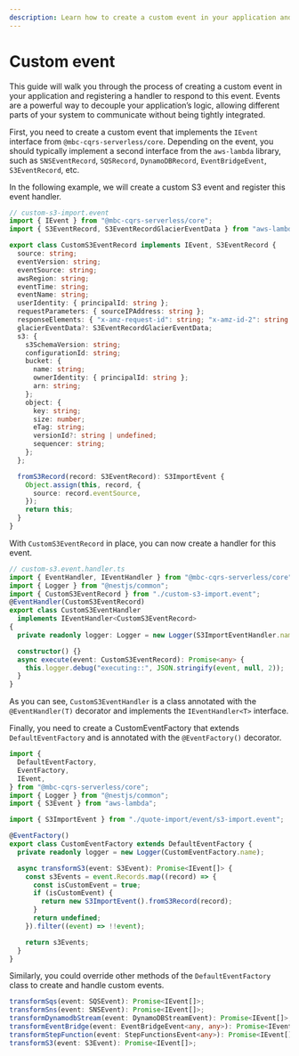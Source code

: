 ```yaml
---
description: Learn how to create a custom event in your application and register a handler to respond to this event.
---
```


# Custom event

This guide will walk you through the process of creating a custom event in your application and registering a handler to respond to this event. Events are a powerful way to decouple your application’s logic, allowing different parts of your system to communicate without being tightly integrated.

First, you need to create a custom event that implements the `IEvent` interface from `@mbc-cqrs-serverless/core`. Depending on the event, you should typically implement a second interface from the `aws-lambda` library, such as `SNSEventRecord`, `SQSRecord`, `DynamoDBRecord`, `EventBridgeEvent`, `S3EventRecord`, etc.

In the following example, we will create a custom S3 event and register this event handler.

```ts
// custom-s3-import.event
import { IEvent } from "@mbc-cqrs-serverless/core";
import { S3EventRecord, S3EventRecordGlacierEventData } from "aws-lambda";

export class CustomS3EventRecord implements IEvent, S3EventRecord {
  source: string;
  eventVersion: string;
  eventSource: string;
  awsRegion: string;
  eventTime: string;
  eventName: string;
  userIdentity: { principalId: string };
  requestParameters: { sourceIPAddress: string };
  responseElements: { "x-amz-request-id": string; "x-amz-id-2": string };
  glacierEventData?: S3EventRecordGlacierEventData;
  s3: {
    s3SchemaVersion: string;
    configurationId: string;
    bucket: {
      name: string;
      ownerIdentity: { principalId: string };
      arn: string;
    };
    object: {
      key: string;
      size: number;
      eTag: string;
      versionId?: string | undefined;
      sequencer: string;
    };
  };

  fromS3Record(record: S3EventRecord): S3ImportEvent {
    Object.assign(this, record, {
      source: record.eventSource,
    });
    return this;
  }
}
```

With `CustomS3EventRecord` in place, you can now create a handler for this event.

```ts
// custom-s3.event.handler.ts
import { EventHandler, IEventHandler } from "@mbc-cqrs-serverless/core";
import { Logger } from "@nestjs/common";
import { CustomS3EventRecord } from "./custom-s3-import.event";
@EventHandler(CustomS3EventRecord)
export class CustomS3EventHandler
  implements IEventHandler<CustomS3EventRecord>
{
  private readonly logger: Logger = new Logger(S3ImportEventHandler.name);

  constructor() {}
  async execute(event: CustomS3EventRecord): Promise<any> {
    this.logger.debug("executing::", JSON.stringify(event, null, 2));
  }
}
```

As you can see, `CustomS3EventHandler` is a class annotated with the `@EventHandler(T)` decorator and implements the `IEventHandler<T>` interface.

Finally, you need to create a CustomEventFactory that extends `DefaultEventFactory` and is annotated with the `@EventFactory()` decorator.

```ts
import {
  DefaultEventFactory,
  EventFactory,
  IEvent,
} from "@mbc-cqrs-serverless/core";
import { Logger } from "@nestjs/common";
import { S3Event } from "aws-lambda";

import { S3ImportEvent } from "./quote-import/event/s3-import.event";

@EventFactory()
export class CustomEventFactory extends DefaultEventFactory {
  private readonly logger = new Logger(CustomEventFactory.name);

  async transformS3(event: S3Event): Promise<IEvent[]> {
    const s3Events = event.Records.map((record) => {
      const isCustomEvent = true;
      if (isCustomEvent) {
        return new S3ImportEvent().fromS3Record(record);
      }
      return undefined;
    }).filter((event) => !!event);

    return s3Events;
  }
}
```

Similarly, you could override other methods of the `DefaultEventFactory` class to create and handle custom events.

```ts
transformSqs(event: SQSEvent): Promise<IEvent[]>;
transformSns(event: SNSEvent): Promise<IEvent[]>;
transformDynamodbStream(event: DynamoDBStreamEvent): Promise<IEvent[]>;
transformEventBridge(event: EventBridgeEvent<any, any>): Promise<IEvent[]>;
transformStepFunction(event: StepFunctionsEvent<any>): Promise<IEvent[]>;
transformS3(event: S3Event): Promise<IEvent[]>;
```
